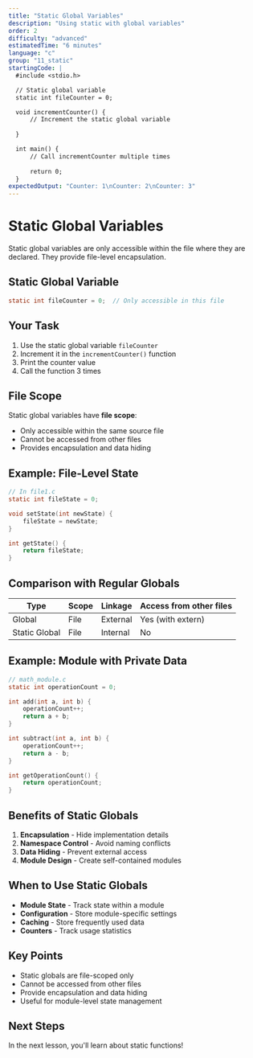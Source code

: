 ```yaml
---
title: "Static Global Variables"
description: "Using static with global variables"
order: 2
difficulty: "advanced"
estimatedTime: "6 minutes"
language: "c"
group: "11_static"
startingCode: |
  #include <stdio.h>

  // Static global variable
  static int fileCounter = 0;

  void incrementCounter() {
      // Increment the static global variable
      
  }

  int main() {
      // Call incrementCounter multiple times
      
      return 0;
  }
expectedOutput: "Counter: 1\nCounter: 2\nCounter: 3"
---
```


# Static Global Variables

Static global variables are only accessible within the file where they are declared. They provide file-level encapsulation.

## Static Global Variable

```c
static int fileCounter = 0;  // Only accessible in this file
```

## Your Task

1. Use the static global variable `fileCounter`
2. Increment it in the `incrementCounter()` function
3. Print the counter value
4. Call the function 3 times

## File Scope

Static global variables have **file scope**:

- Only accessible within the same source file
- Cannot be accessed from other files
- Provides encapsulation and data hiding

## Example: File-Level State

```c
// In file1.c
static int fileState = 0;

void setState(int newState) {
    fileState = newState;
}

int getState() {
    return fileState;
}
```

## Comparison with Regular Globals

| Type          | Scope | Linkage  | Access from other files |
| ------------- | ----- | -------- | ----------------------- |
| Global        | File  | External | Yes (with extern)       |
| Static Global | File  | Internal | No                      |

## Example: Module with Private Data

```c
// math_module.c
static int operationCount = 0;

int add(int a, int b) {
    operationCount++;
    return a + b;
}

int subtract(int a, int b) {
    operationCount++;
    return a - b;
}

int getOperationCount() {
    return operationCount;
}
```

## Benefits of Static Globals

1. **Encapsulation** - Hide implementation details
2. **Namespace Control** - Avoid naming conflicts
3. **Data Hiding** - Prevent external access
4. **Module Design** - Create self-contained modules

## When to Use Static Globals

- **Module State** - Track state within a module
- **Configuration** - Store module-specific settings
- **Caching** - Store frequently used data
- **Counters** - Track usage statistics

## Key Points

- Static globals are file-scoped only
- Cannot be accessed from other files
- Provide encapsulation and data hiding
- Useful for module-level state management

## Next Steps

In the next lesson, you'll learn about static functions!

